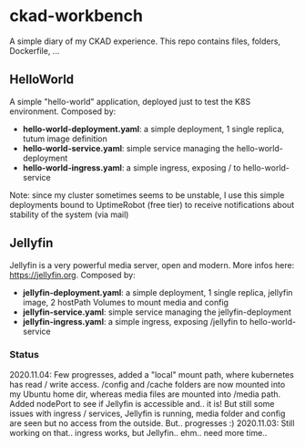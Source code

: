 # ckad-workbench
A simple diary of my CKAD experience. 
This repo contains files, folders, Dockerfile, ...

## HelloWorld
A simple "hello-world" application, deployed just to test the K8S environment. 
Composed by: 
- **hello-world-deployment.yaml**: a simple deployment, 1 single replica, tutum image definition
- **hello-world-service.yaml**: simple service managing the hello-world-deployment
- **hello-world-ingress.yaml**: a simple ingress, exposing / to hello-world-service

Note: since my cluster sometimes seems to be unstable, I use this simple deployments bound to UptimeRobot (free tier) to receive notifications about stability of the system (via mail)

## Jellyfin
Jellyfin is a very powerful media server, open and modern. More infos here: https://jellyfin.org.
Composed by: 
- **jellyfin-deployment.yaml**: a simple deployment, 1 single replica, jellyfin image, 2 hostPath Volumes to mount media and config
- **jellyfin-service.yaml**: simple service managing the jellyfin-deployment
- **jellyfin-ingress.yaml**: a simple ingress, exposing /jellyfin to hello-world-service

### Status
2020.11.04: Few progresses, added a "local" mount path, where kubernetes has read / write access. /config and /cache folders are now mounted into my Ubuntu home dir, whereas media files are mounted into /media path. Added nodePort to see if Jellyfin is accessible and.. it is! But still some issues with ingress / services, Jellyfin is running, media folder and config are seen but no access from the outside. But.. progresses :)
2020.11.03: Still working on that.. ingress works, but Jellyfin.. ehm.. need more time..

